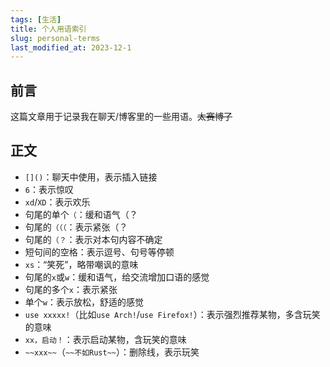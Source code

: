 ```yaml
---
tags: [生活]
title: 个人用语索引
slug: personal-terms
last_modified_at: 2023-12-1
---
```


## 前言

这篇文章用于记录我在聊天/博客里的一些用语。<del>太赛博了</del>

## 正文

- `[]()`：聊天中使用，表示插入链接
- `6`：表示惊叹
- `xd`/`XD`：表示欢乐
- 句尾的单个`（`：缓和语气（？
- 句尾的`（（（`：表示紧张（？
- 句尾的`（？`：表示对本句内容不确定
- 短句间的空格：表示逗号、句号等停顿
- `xs`：“笑死”，略带嘲讽的意味
- 句尾的`x`或`w`：缓和语气，给交流增加口语的感觉
- 句尾的多个`x`：表示紧张
- 单个`w`：表示放松，舒适的感觉
- `use xxxxx!`（比如`use Arch!`/`use Firefox!`）：表示强烈推荐某物，多含玩笑的意味
- `xx，启动！`：表示启动某物，含玩笑的意味
- `~~xxx~~`（`~~不如Rust~~`）：删除线，表示玩笑
